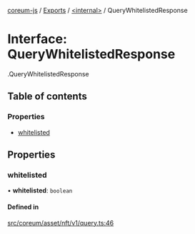 [coreum-js](../README.md) / [Exports](../modules.md) / [<internal\>](../modules/internal_.md) / QueryWhitelistedResponse

# Interface: QueryWhitelistedResponse

[<internal>](../modules/internal_.md).QueryWhitelistedResponse

## Table of contents

### Properties

- [whitelisted](internal_.QueryWhitelistedResponse.md#whitelisted)

## Properties

### whitelisted

• **whitelisted**: `boolean`

#### Defined in

[src/coreum/asset/nft/v1/query.ts:46](https://github.com/CooperFoundation/coreum-js/blob/f8fbe50/src/coreum/asset/nft/v1/query.ts#L46)
